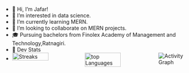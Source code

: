 - 👋 Hi, I’m Jafar!
- 👀 I’m interested in data science.
- 🌱 I’m currently learning MERN.
- 💞️ I’m looking to collaborate on MERN projects.
- 🎓 Pursuing bachelors from Finolex Academy of Management and Technology,Ratnagiri. 
- 🥷 Dev Stats
- <div style="display:flex;flex-direction:row;">
  <img src="https://github-readme-streak-stats.herokuapp.com/?user=jafar-b&theme=gotham" alt="Streaks" width="50%"/>
  <img src="https://github-readme-stats.vercel.app/api?username=jafar-b&theme=gotham&show_icons=true" alt="top Languages"width="50%"/>
  &nbsp;
  <img src="https://activity-graph.herokuapp.com/graph?username=jafar-b&theme=gotham" alt="Activity Graph"/>
